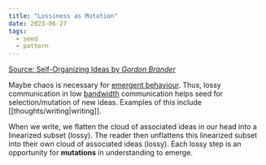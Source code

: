 ```yaml
---
title: "Lossiness as Mutation"
date: 2023-06-27
tags:
  - seed
  - pattern
---
```


[Source: Self-Organizing Ideas by _Gordon Brander_](https://subconscious.substack.com/p/self-organizing-ideas)

Maybe chaos is necessary for [emergent behaviour](thoughts/emergent%20behaviour.md). Thus, lossy communication in low [bandwidth](thoughts/bandwidth.md) communication helps seed for selection/mutation of new ideas. Examples of this include [[thoughts/writing|writing]].

When we write, we flatten the cloud of associated ideas in our head into a linearized subset (lossy). The reader then unflattens this linearized subset into their own cloud of associated ideas (lossy). Each lossy step is an opportunity for **mutations** in understanding to emerge.
